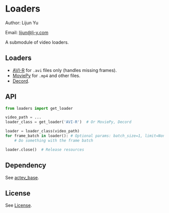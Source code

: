 # Loaders

Author: Lijun Yu

Email: lijun@lj-y.com

A submodule of video loaders.

## Loaders

* [AVI-R](https://pypi.org/project/avi-r/) for `.avi` files only (handles missing frames).
* [MoviePy](https://pypi.org/project/moviepy/) for `.mp4` and other files.
* [Decord](https://github.com/dmlc/decord).

## API

```python
from loaders import get_loader

video_path = ...
loader_class = get_loader('AVI-R')  # Or MoviePy, Decord

loader = loader_class(video_path)
for frame_batch in loader(): # Optional params: batch_size=1, limit=None, stride=1, start=0
    # Do something with the frame batch

loader.close()  # Release resources
```

## Dependency

See [actev_base](https://github.com/CMU-INF-DIVA/actev_base).

## License

See [License](LICENSE).
